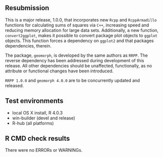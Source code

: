 ## Resubmission
This is a major release, 1.0.0, that incorporates new `Rcpp` and `RcppArmadillo` functions for calculating sums of squares via `C++`, increasing speed and reducing memory allocation for large data sets.   Additionally, a new function, `convert2ggplot`, makes it possible to convert package plot objects to `ggplot` objects.  This function forces a dependency on `ggplot2` and that packages dependencies, therein.

The package, `geomorph`, is developed by the same authors as `RRPP`.  The reverse dependency has been addressed during development of this release.  All other dependencies should be unaffected, functionally, as no attribute or functional changes have been introduced.

`RRPP 1.0.0` and `geomorph 4.0.0` are to be concurrently updated and released.

## Test environments
* local OS X install, R 4.0.3
* win-builder (devel and release)
* R-hub (all platforms)

## R CMD check results
There were no ERRORs or WARNINGs. 

